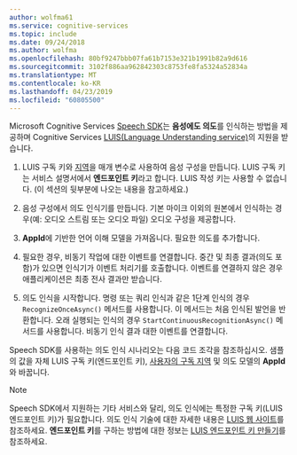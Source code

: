 ```yaml
---
author: wolfma61
ms.service: cognitive-services
ms.topic: include
ms.date: 09/24/2018
ms.author: wolfma
ms.openlocfilehash: 80bf9247bbb07fa61b7153e321b1991b82a9d616
ms.sourcegitcommit: 3102f886aa962842303c8753fe8fa5324a52834a
ms.translationtype: MT
ms.contentlocale: ko-KR
ms.lasthandoff: 04/23/2019
ms.locfileid: "60805500"
---
```

<!-- N.B. no header, language-agnostic -->

Microsoft Cognitive Services [Speech SDK](~/articles/cognitive-services/speech-service/speech-sdk.md)는 **음성에도 의도**를 인식하는 방법을 제공하며 Cognitive Services [LUIS(Language Understanding service)](https://www.luis.ai/home)의 지원을 받습니다.

1. LUIS 구독 키와 [지역](~/articles/cognitive-services/speech-service/regions.md#intent-recognition)을 매개 변수로 사용하여 음성 구성을 만듭니다. LUIS 구독 키는 서비스 설명서에서 **엔드포인트 키**라고 합니다. LUIS 작성 키는 사용할 수 없습니다. (이 섹션의 뒷부분에 나오는 내용을 참고하세요.)

1. 음성 구성에서 의도 인식기를 만듭니다. 기본 마이크 이외의 원본에서 인식하는 경우(예: 오디오 스트림 또는 오디오 파일) 오디오 구성을 제공합니다.

1. **AppId**에 기반한 언어 이해 모델을 가져옵니다. 필요한 의도를 추가합니다.

1. 필요한 경우, 비동기 작업에 대한 이벤트를 연결합니다. 중간 및 최종 결과(의도 포함)가 있으면 인식기가 이벤트 처리기를 호출합니다. 이벤트를 연결하지 않은 경우 애플리케이션은 최종 전사 결과만 받습니다.

1. 의도 인식을 시작합니다. 명령 또는 쿼리 인식과 같은 1단계 인식의 경우 `RecognizeOnceAsync()` 메서드를 사용합니다. 이 메서드는 처음 인식된 발언을 반환합니다. 오래 실행되는 인식의 경우 `StartContinuousRecognitionAsync()` 메서드를 사용합니다. 비동기 인식 결과 대한 이벤트를 연결합니다.

Speech SDK를 사용하는 의도 인식 시나리오는 다음 코드 조각을 참조하십시오. 샘플의 값을 자체 LUIS 구독 키(엔드포인트 키), [사용자의 구독 지역](~/articles/cognitive-services/speech-service/regions.md#intent-recognition) 및 의도 모델의 **AppId**와 바꿉니다.

> [!NOTE]
> Speech SDK에서 지원하는 기타 서비스와 달리, 의도 인식에는 특정한 구독 키(LUIS 엔드포인트 키)가 필요합니다. 의도 인식 기술에 대한 자세한 내용은 [LUIS 웹 사이트](https://www.luis.ai)를 참조하세요. **엔드포인트 키**를 구하는 방법에 대한 정보는 [LUIS 엔드포인트 키 만들기](https://docs.microsoft.com/azure/cognitive-services/LUIS/luis-how-to-azure-subscription)를 참조하세요.
